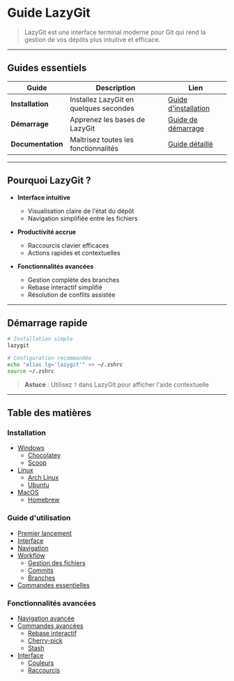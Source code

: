 # Guide LazyGit

> LazyGit est une interface terminal moderne pour Git qui rend la gestion de vos dépôts plus intuitive et efficace.

---

## Guides essentiels

| Guide | Description | Lien |
|-------|-------------|------|
| **Installation** | Installez LazyGit en quelques secondes | [Guide d'installation](installation.md) |
| **Démarrage** | Apprenez les bases de LazyGit | [Guide de démarrage](getting-started.md) |
| **Documentation** | Maîtrisez toutes les fonctionnalités | [Guide détaillé](usage.md) |

---

## Pourquoi LazyGit ?

* **Interface intuitive**
  * Visualisation claire de l'état du dépôt
  * Navigation simplifiée entre les fichiers

* **Productivité accrue**
  * Raccourcis clavier efficaces
  * Actions rapides et contextuelles

* **Fonctionnalités avancées**
  * Gestion complète des branches
  * Rebase interactif simplifié
  * Résolution de conflits assistée

---

## Démarrage rapide

```bash
# Installation simple
lazygit

# Configuration recommandée
echo "alias lg='lazygit'" >> ~/.zshrc
source ~/.zshrc
```

> **Astuce** : Utilisez `?` dans LazyGit pour afficher l'aide contextuelle

---


## Table des matières

### Installation
- [Windows](installation.md#windows)
  - [Chocolatey](installation.md#chocolatey)
  - [Scoop](installation.md#scoop)
- [Linux](installation.md#linux)
  - [Arch Linux](installation.md#arch-linux)
  - [Ubuntu](installation.md#ubuntu)
- [MacOS](installation.md#macos)
  - [Homebrew](installation.md#homebrew)

### Guide d'utilisation
- [Premier lancement](getting-started.md#premier-lancement)
- [Interface](getting-started.md#comprendre-linterface)
- [Navigation](getting-started.md#navigation-de-base)
- [Workflow](getting-started.md#workflow-basique)
  - [Gestion des fichiers](getting-started.md#gestion-des-fichiers)
  - [Commits](getting-started.md#faire-des-commits)
  - [Branches](getting-started.md#gestion-des-branches)
- [Commandes essentielles](getting-started.md#commandes-essentielles)

### Fonctionnalités avancées
- [Navigation avancée](usage.md#navigation)
- [Commandes avancées](usage.md#commandes)
  - [Rebase interactif](usage.md#rebase)
  - [Cherry-pick](usage.md#cherry-pick)
  - [Stash](usage.md#stash)
- [Interface](usage.md#interface)
  - [Couleurs](usage.md#couleurs)
  - [Raccourcis](usage.md#raccourcis)
  